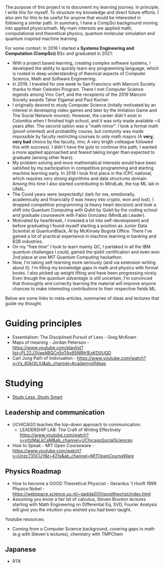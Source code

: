 
The purpose of this project is to document my learning journey. In principle, I write this for myself. To structure my knowledge and direct future efforts. I also aim for this to be useful for anyone that would be interested in following a similar path. In summary, I have a CompSci background moving into applied physics/math. My main interests are applied math, computational and theoretical physics, quantum molecular simulation and quantum inspired machine learning. 

For some context: In 2016 I started a **Systems Engineering and Computation (CompSci)** BSc and graduated in 2021:

- With a project based learning, creating complex software systems, I developed the ability to quickly learn any programming language, which is rooted in deep understanding of theorical aspects of Computer Science, Math and Software Engineering.
- In 2019, I traveled for one week to San Francisco with Marconi Society thanks to their Celestini Program. There I met Computer Science legends among Vinc Cerf, and the recepients of the 2019 Marconi Society awards Taher Elgamal and Paul Kocher.
- I originally desired to study Computer Science (initally motivated by an interest in developing video games and later by the Imitation Game and The Social Network movies). However, the career didn't exist in Colombia when I finished high school, and it was only made available ~4 years after. The second option was a "math minor". I took a formal math (proof-oriented) and probabiltiy course, but contunity was made impossible by faculty restricting courses to only math majors (A **very, very bad** choice by the faculty, imo; A very brigth colleague followed this with success). I didn't have the guts to continue this path, I wanted a more applied approached and feared taking longer than expected to graduate (among other fears).
- My problem solving and more mathematical interests would have been satisfied by my participation in competitive programming and starting machine learning early. In 2018 I took first place in the ICPC national, which requires very strong algorithms and data structures domain. Among this time I also started contributing to MindLab, the top ML lab in UNAL.
- The Covid years were (expectedly) dark for me, emotionally, academically and financially (I was heavy into crypto, won and lost). I dropped competitive programming (a heavy heart decision) and took a shift into Quantum Computing with Qubit by Qubit by the coding school and graduate coursework with Fabio Gonzalez (MindLab Leader).
- Motivated by heartbreak, I invested a lot into self-development and before graduating I found myself starting a position as Junior Data Scientist at QuantumBlack, AI by McKinsey Bogotá Office. There I've gained a lot of practical experience in machine learning in banking and B2B industries.
- On my "free time" I took to learn mainly QC, I partaked in all the IBM quantum challenges I could, gained the qiskit certification and even won 2nd place at one MIT Quantum Computing hackathon.
- Now, I'm taking self-learning more seriously (and via extension writing about it). I'm filling my knowledge gaps in math and physics with formal books. I also picked up weight lifting and have been progressing nicely. Even though the *quantum advantage* is still uncertain, I'm convinced that thoroughly and correctly learning the material will improve anyone chances to make interesting contributions to their respective fields ML.

Below are some links to meta-articles, summaries of ideas and lectures that guide my thought.

# Guiding principles

- Essentialism: The Disciplined Pursuit of Less - Greg McKown
- Maps of meaning - Jordan Peterson - https://www.youtube.com/playlist?list=PL22J3VaeABQCn5nTAx65NRlh1EsKD0UQD
- Carl Jung Path of Indiviuation - https://www.youtube.com/watch?v=Vx_60kIXLIU&ab_channel=AcademyofIdeas
  
# Studying
- [Study Less, Study Smart](https://www.youtube.com/watch?v=IlU-zDU6aQ0&ab_channel=PierceCollegeDist11)

## Leadership and communication

- UCHICAGO teaches the top-down approach to communication:
  - LEADERSHIP LAB: The Craft of Writing Effectively https://www.youtube.com/watch?v=vtIzMaLkCaM&ab_channel=UChicagoSocialSciences
- How to Speak - MIT Open Courseware - https://www.youtube.com/watch?v=Unzc731iCUY&t=421s&ab_channel=MITOpenCourseWare

## Physics Roadmap
- How to become a GOOD Theoretical Physicist - Gerardus 't Hooft 1999 Physics Nobel - https://webspace.science.uu.nl/~gadda001/goodtheorist/index.html
- Assuming you know a fair bit of calculus, Steven Brunton lectures starting with Math Engineering on Differential Eq, SVD, Fourier Analysis will give you the intuition you wished you had been taught.

Youtube resources:
- Coming from a Computer Science background, covering gaps in math (e.g with Steven's lectures), chemistry with TMPChem

## Japanese

- RTK
